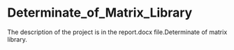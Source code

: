 # Determinate_of_Matrix_Library
The description of the project is in the report.docx file.Determinate of matrix library.

